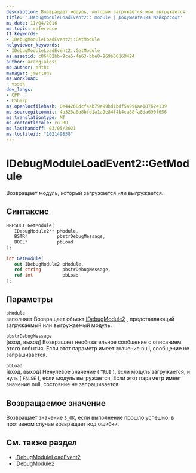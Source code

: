 ```yaml
---
description: Возвращает модуль, который загружается или выгружается.
title: 'IDebugModuleLoadEvent2:: module | Документация Майкрософт'
ms.date: 11/04/2016
ms.topic: reference
f1_keywords:
- IDebugModuleLoadEvent2::GetModule
helpviewer_keywords:
- IDebugModuleLoadEvent2::GetModule
ms.assetid: c86482bb-9ce5-4e63-bbe0-969b50169424
author: acangialosi
ms.author: anthc
manager: jmartens
ms.workload:
- vssdk
dev_langs:
- CPP
- CSharp
ms.openlocfilehash: 0e44268dcf4ab79e99bd1bdf5a996ae18762e139
ms.sourcegitcommit: 4b323a8a8bfd1a1a9e84f4b4ca88fa8da690f656
ms.translationtype: MT
ms.contentlocale: ru-RU
ms.lasthandoff: 03/05/2021
ms.locfileid: "102149838"
---
```

# <a name="idebugmoduleloadevent2getmodule"></a>IDebugModuleLoadEvent2::GetModule
Возвращает модуль, который загружается или выгружается.

## <a name="syntax"></a>Синтаксис

```cpp
HRESULT GetModule( 
   IDebugModule2** pModule,
   BSTR*           pbstrDebugMessage,
   BOOL*           pbLoad
);
```

```csharp
int GetModule( 
   out IDebugModule2 pModule,
   ref string        pbstrDebugMessage,
   ref int           pbLoad
);
```

## <a name="parameters"></a>Параметры
`pModule`\
заполняет Возвращает объект [IDebugModule2](../../../extensibility/debugger/reference/idebugmodule2.md) , представляющий загружаемый или выгружаемый модуль.

`pbstrDebugMessage`\
[вход, выход] Возвращает необязательное сообщение с описанием этого события. Если этот параметр имеет значение null, сообщение не запрашивается.

`pbLoad`\
[вход, выход] Ненулевое значение ( `TRUE` ), если модуль загружается, и нуль ( `FALSE` ), если модуль выгружается. Если этот параметр имеет значение null, состояние не запрашивается.

## <a name="return-value"></a>Возвращаемое значение
 Возвращает значение `S_OK`, если выполнение прошло успешно; в противном случае возвращает код ошибки.

## <a name="see-also"></a>См. также раздел
- [IDebugModuleLoadEvent2](../../../extensibility/debugger/reference/idebugmoduleloadevent2.md)
- [IDebugModule2](../../../extensibility/debugger/reference/idebugmodule2.md)
